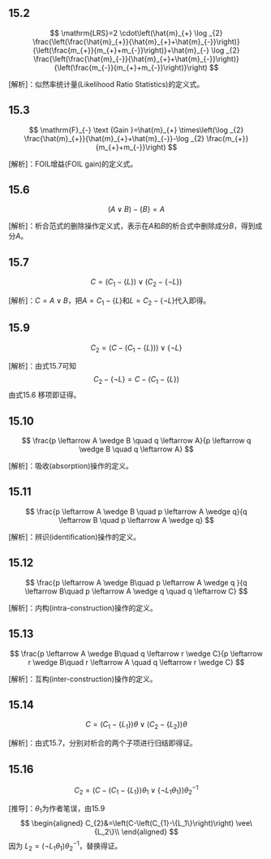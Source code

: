 ## 15.2

$$
\mathrm{LRS}=2 \cdot\left(\hat{m}_{+} \log _{2} \frac{\left(\frac{\hat{m}_{+}}{\hat{m}_{+}+\hat{m}_{-}}\right)}{\left(\frac{m_{+}}{m_{+}+m_{-}}\right)}+\hat{m}_{-} \log _{2} \frac{\left(\frac{\hat{m}_{-}}{\hat{m}_{+}+\hat{m}_{-}}\right)}{\left(\frac{m_{-}}{m_{+}+m_{-}}\right)}\right)
$$

[解析]：似然率统计量(Likelihood Ratio Statistics)的定义式。

## 15.3

$$
\mathrm{F}_{-} \text {Gain }=\hat{m}_{+} \times\left(\log _{2} \frac{\hat{m}_{+}}{\hat{m}_{+}+\hat{m}_{-}}-\log _{2} \frac{m_{+}}{m_{+}+m_{-}}\right)
$$

[解析]：FOIL增益(FOIL gain)的定义式。

## 15.6

$$
(A \vee B)-\{B\}=A
$$

[解析]：析合范式的删除操作定义式，表示在$A$和$B$的析合式中删除成分$B$，得到成分$A$。

## 15.7

$$
C=\left(C_{1}-\{L\}\right) \vee\left(C_{2}-\{\neg L\}\right)
$$

[解析]：$C=A\vee B$，把$A=C_1 - \{L\}$和$L=C_2-\{\neg L\}$代入即得。

## 15.9

$$
C_{2}=\left(C-\left(C_{1}-\{L\}\right)\right) \vee\{\neg L\}
$$

[解析]：由式15.7可知
$$
C_2-\{\neg L\} = C - (C_1 - \{L\})
$$
由式15.6 移项即证得。

## 15.10

$$
\frac{p \leftarrow A \wedge B  \quad q \leftarrow A}{p \leftarrow q \wedge B  \quad q \leftarrow A}
$$

[解析]：吸收(absorption)操作的定义。

## 15.11

$$
\frac{p \leftarrow A \wedge B \quad p \leftarrow A \wedge q}{q \leftarrow B \quad p \leftarrow A \wedge q}
$$

[解析]：辨识(identification)操作的定义。

## 15.12

$$
\frac{p \leftarrow A \wedge B\quad p \leftarrow A \wedge q }{q \leftarrow B\quad p \leftarrow A \wedge q \quad q \leftarrow C} 
$$

[解析]：内构(intra-construction)操作的定义。

## 15.13

$$
\frac{p \leftarrow A \wedge B\quad q \leftarrow r \wedge C}{p \leftarrow r \wedge B\quad r \leftarrow A \quad q \leftarrow r \wedge C} 
$$

[解析]：互构(inter-construction)操作的定义。

## 15.14

$$
C=\left(C_{1}-\left\{L_{1}\right\}\right) \theta \vee\left(C_{2}-\left\{L_{2}\right\}\right) \theta
$$

[解析]：由式15.7，分别对析合的两个子项进行归结即得证。

## 15.16

$$
C_{2}=\left(C-\left(C_{1}-\left\{L_{1}\right\}\right) \theta_{1} \vee\left\{\neg L_{1} \theta_{1}\right\}\right)\theta_{2}^{-1}
$$

[推导]：$\theta_1$为作者笔误，由15.9
$$
\begin{aligned}
C_{2}&=\left(C-\left(C_{1}-\{L_1\}\right)\right) \vee\{L_2\}\\
\end{aligned}
$$
因为 $L_2=(\neg L_1\theta_1)\theta_2^{-1}$，替换得证。



